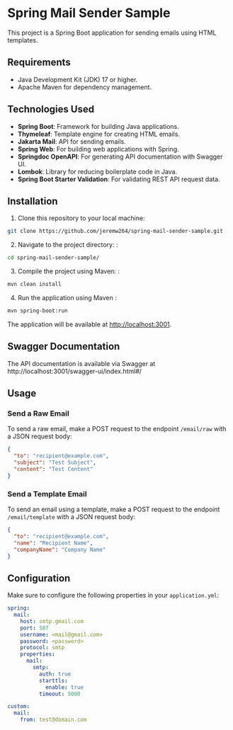 # Spring Mail Sender Sample

This project is a Spring Boot application for sending emails using HTML templates.

## Requirements

- Java Development Kit (JDK) 17 or higher.
- Apache Maven for dependency management.

## Technologies Used

- **Spring Boot**: Framework for building Java applications.
- **Thymeleaf**: Template engine for creating HTML emails.
- **Jakarta Mail**: API for sending emails.
- **Spring Web**: For building web applications with Spring.
- **Springdoc OpenAPI**: For generating API documentation with Swagger UI.
- **Lombok**: Library for reducing boilerplate code in Java.
- **Spring Boot Starter Validation**: For validating REST API request data.

## Installation

1. Clone this repository to your local machine:

```bash
git clone https://github.com/jeremw264/spring-mail-sender-sample.git
```

2. Navigate to the project directory: :

```bash
cd spring-mail-sender-sample/
```

3. Compile the project using Maven: :

```bash
mvn clean install
```

4. Run the application using Maven :

```bash
mvn spring-boot:run
```

The application will be available at [http://localhost:3001](http://localhost:3001).

## Swagger Documentation

The API documentation is available via Swagger at http://localhost:3001/swagger-ui/index.html#/

## Usage

### Send a Raw Email

To send a raw email, make a POST request to the endpoint `/email/raw` with a JSON request body:

```json
{
  "to": "recipient@example.com",
  "subject": "Test Subject",
  "content": "Test Content"
}
```

### Send a Template Email

To send an email using a template, make a POST request to the endpoint `/email/template` with a JSON request
body:

```json
{
  "to": "recipient@example.com",
  "name": "Recipient Name",
  "companyName": "Company Name"
}
```

## Configuration

Make sure to configure the following properties in your `application.yml`:

```yml
spring:
  mail:
    host: smtp.gmail.com
    port: 587
    username: <mail@gmail.com>
    password: <password>
    protocol: smtp
    properties:
      mail:
        smtp:
          auth: true
          starttls:
            enable: true
          timeout: 5000

custom:
  mail:
    from: test@domain.com
```
